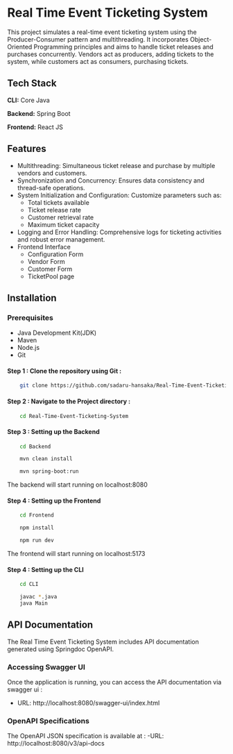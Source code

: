 # Real Time Event Ticketing System

This project simulates a real-time event ticketing system using the Producer-Consumer pattern and multithreading. It incorporates Object-Oriented Programming principles 
and aims to handle ticket releases and purchases concurrently. Vendors act as producers, adding tickets to the system, while customers act as consumers, purchasing 
tickets.

## Tech Stack

**CLI:** Core Java

**Backend:** Spring Boot

**Frontend:** React JS

## Features

- Multithreading: Simultaneous ticket release and purchase by multiple vendors and customers.
- Synchronization and Concurrency: Ensures data consistency and thread-safe operations.
- System Initialization and Configuration: Customize parameters such as:
    - Total tickets available
    - Ticket release rate
    - Customer retrieval rate
    - Maximum ticket capacity
- Logging and Error Handling: Comprehensive logs for ticketing activities and robust error management.
- Frontend Interface
    - Configuration Form
    - Vendor Form
    - Customer Form
    - TicketPool page

## Installation

### Prerequisites

- Java Development Kit(JDK)
- Maven
- Node.js
- Git

#### Step 1 : Clone the repository using Git :
```bash
    git clone https://github.com/sadaru-hansaka/Real-Time-Event-Ticketing-System.git
```

#### Step 2 : Navigate to the Project directory :
```bash
    cd Real-Time-Event-Ticketing-System
```

#### Step 3 : Setting up the Backend
```bash
    cd Backend
```
```bash
    mvn clean install
```
```bash
    mvn spring-boot:run
```
The backend will start running on localhost:8080

#### Step 4 : Setting up the Frontend
```bash
    cd Frontend
```
```bash
    npm install
```
```bash
    npm run dev 
```
The frontend will start running on localhost:5173

#### Step 4 : Setting up the CLI
```bash
    cd CLI
```
```bash
    javac *.java
    java Main
```

## API Documentation
The Real Time Event Ticketing System includes API documentation generated using Springdoc OpenAPI.

### Accessing Swagger UI
Once the application is running, you can access the API documentation via swagger ui :
- URL: http://localhost:8080/swagger-ui/index.html

### OpenAPI Specifications
The OpenAPI JSON specification is available at :
-URL: http://localhost:8080/v3/api-docs